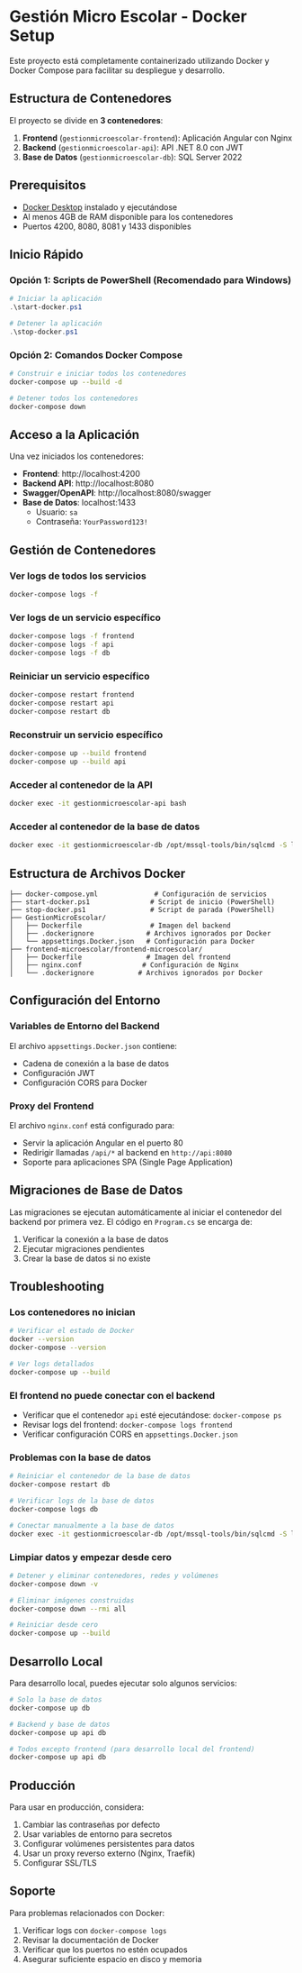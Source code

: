# Gestión Micro Escolar - Docker Setup

Este proyecto está completamente containerizado utilizando Docker y Docker Compose para facilitar su despliegue y desarrollo.

## Estructura de Contenedores

El proyecto se divide en **3 contenedores**:

1. **Frontend** (`gestionmicroescolar-frontend`): Aplicación Angular con Nginx
2. **Backend** (`gestionmicroescolar-api`): API .NET 8.0 con JWT
3. **Base de Datos** (`gestionmicroescolar-db`): SQL Server 2022

## Prerequisitos

- [Docker Desktop](https://www.docker.com/products/docker-desktop) instalado y ejecutándose
- Al menos 4GB de RAM disponible para los contenedores
- Puertos 4200, 8080, 8081 y 1433 disponibles

## Inicio Rápido

### Opción 1: Scripts de PowerShell (Recomendado para Windows)

```powershell
# Iniciar la aplicación
.\start-docker.ps1

# Detener la aplicación
.\stop-docker.ps1
```

### Opción 2: Comandos Docker Compose

```bash
# Construir e iniciar todos los contenedores
docker-compose up --build -d

# Detener todos los contenedores
docker-compose down
```

## Acceso a la Aplicación

Una vez iniciados los contenedores:

- **Frontend**: http://localhost:4200
- **Backend API**: http://localhost:8080
- **Swagger/OpenAPI**: http://localhost:8080/swagger
- **Base de Datos**: localhost:1433
  - Usuario: `sa`
  - Contraseña: `YourPassword123!`

## Gestión de Contenedores

### Ver logs de todos los servicios
```bash
docker-compose logs -f
```

### Ver logs de un servicio específico
```bash
docker-compose logs -f frontend
docker-compose logs -f api
docker-compose logs -f db
```

### Reiniciar un servicio específico
```bash
docker-compose restart frontend
docker-compose restart api
docker-compose restart db
```

### Reconstruir un servicio específico
```bash
docker-compose up --build frontend
docker-compose up --build api
```

### Acceder al contenedor de la API
```bash
docker exec -it gestionmicroescolar-api bash
```

### Acceder al contenedor de la base de datos
```bash
docker exec -it gestionmicroescolar-db /opt/mssql-tools/bin/sqlcmd -S localhost -U sa -P YourPassword123!
```

## Estructura de Archivos Docker

```
├── docker-compose.yml              # Configuración de servicios
├── start-docker.ps1               # Script de inicio (PowerShell)
├── stop-docker.ps1                # Script de parada (PowerShell)
├── GestionMicroEscolar/
│   ├── Dockerfile                 # Imagen del backend
│   ├── .dockerignore             # Archivos ignorados por Docker
│   └── appsettings.Docker.json   # Configuración para Docker
├── frontend-microescolar/frontend-microescolar/
│   ├── Dockerfile                # Imagen del frontend
│   ├── nginx.conf               # Configuración de Nginx
│   └── .dockerignore           # Archivos ignorados por Docker
```

## Configuración del Entorno

### Variables de Entorno del Backend

El archivo `appsettings.Docker.json` contiene:
- Cadena de conexión a la base de datos
- Configuración JWT
- Configuración CORS para Docker

### Proxy del Frontend

El archivo `nginx.conf` está configurado para:
- Servir la aplicación Angular en el puerto 80
- Redirigir llamadas `/api/*` al backend en `http://api:8080`
- Soporte para aplicaciones SPA (Single Page Application)

## Migraciones de Base de Datos

Las migraciones se ejecutan automáticamente al iniciar el contenedor del backend por primera vez. El código en `Program.cs` se encarga de:

1. Verificar la conexión a la base de datos
2. Ejecutar migraciones pendientes
3. Crear la base de datos si no existe

## Troubleshooting

### Los contenedores no inician
```bash
# Verificar el estado de Docker
docker --version
docker-compose --version

# Ver logs detallados
docker-compose up --build
```

### El frontend no puede conectar con el backend
- Verificar que el contenedor `api` esté ejecutándose: `docker-compose ps`
- Revisar logs del frontend: `docker-compose logs frontend`
- Verificar configuración CORS en `appsettings.Docker.json`

### Problemas con la base de datos
```bash
# Reiniciar el contenedor de la base de datos
docker-compose restart db

# Verificar logs de la base de datos
docker-compose logs db

# Conectar manualmente a la base de datos
docker exec -it gestionmicroescolar-db /opt/mssql-tools/bin/sqlcmd -S localhost -U sa -P YourPassword123!
```

### Limpiar datos y empezar desde cero
```bash
# Detener y eliminar contenedores, redes y volúmenes
docker-compose down -v

# Eliminar imágenes construidas
docker-compose down --rmi all

# Reiniciar desde cero
docker-compose up --build
```

## Desarrollo Local

Para desarrollo local, puedes ejecutar solo algunos servicios:

```bash
# Solo la base de datos
docker-compose up db

# Backend y base de datos
docker-compose up api db

# Todos excepto frontend (para desarrollo local del frontend)
docker-compose up api db
```

## Producción

Para usar en producción, considera:

1. Cambiar las contraseñas por defecto
2. Usar variables de entorno para secretos
3. Configurar volúmenes persistentes para datos
4. Usar un proxy reverso externo (Nginx, Traefik)
5. Configurar SSL/TLS

## Soporte

Para problemas relacionados con Docker:
1. Verificar logs con `docker-compose logs`
2. Revisar la documentación de Docker
3. Verificar que los puertos no estén ocupados
4. Asegurar suficiente espacio en disco y memoria